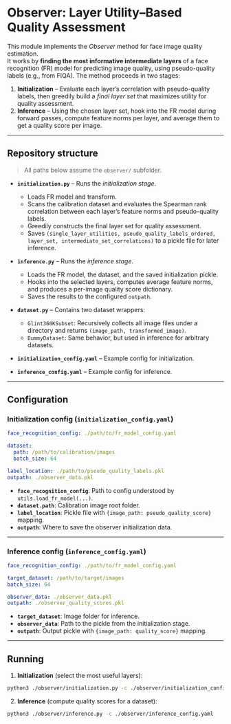 # Observer: Layer Utility–Based Quality Assessment

This module implements the *Observer* method for face image quality estimation.  
It works by **finding the most informative intermediate layers** of a face recognition (FR) model for predicting image quality, using pseudo-quality labels (e.g., from FIQA). The method proceeds in two stages:

1. **Initialization** – Evaluate each layer’s correlation with pseudo-quality labels, then greedily build a *final layer set* that maximizes utility for quality assessment.
2. **Inference** – Using the chosen layer set, hook into the FR model during forward passes, compute feature norms per layer, and average them to get a quality score per image.

---

## Repository structure

> All paths below assume the `observer/` subfolder.

- **`initialization.py`** – Runs the *initialization stage*.  
  - Loads FR model and transform.  
  - Scans the calibration dataset and evaluates the Spearman rank correlation between each layer’s feature norms and pseudo-quality labels.  
  - Greedily constructs the final layer set for quality assessment.  
  - Saves `(single_layer_utilities, pseudo_quality_labels_ordered, layer_set, intermediate_set_correlations)` to a pickle file for later inference.

- **`inference.py`** – Runs the *inference stage*.  
  - Loads the FR model, the dataset, and the saved initialization pickle.  
  - Hooks into the selected layers, computes average feature norms, and produces a per-image quality score dictionary.  
  - Saves the results to the configured `outpath`.

- **`dataset.py`** – Contains two dataset wrappers:  
  - `Glint360KSubset`: Recursively collects all image files under a directory and returns `(image_path, transformed_image)`.  
  - `DummyDataset`: Same behavior, but used in inference for arbitrary datasets.

- **`initialization_config.yaml`** – Example config for initialization.  
- **`inference_config.yaml`** – Example config for inference.

---

## Configuration

### Initialization config (`initialization_config.yaml`)

```yaml
face_recognition_config: ./path/to/fr_model_config.yaml

dataset:
  path: /path/to/calibration/images
  batch_size: 64

label_location: ./path/to/pseudo_quality_labels.pkl
outpath: ./observer_data.pkl
```

- **`face_recognition_config`**: Path to config understood by `utils.load_fr_model(...)`.  
- **`dataset.path`**: Calibration image root folder.  
- **`label_location`**: Pickle file with `{image_path: pseudo_quality_score}` mapping.  
- **`outpath`**: Where to save the observer initialization data.

---

### Inference config (`inference_config.yaml`)

```yaml
face_recognition_config: ./path/to/fr_model_config.yaml

target_dataset: /path/to/target/images
batch_size: 64

observer_data: ./observer_data.pkl
outpath: ./observer_quality_scores.pkl
```

- **`target_dataset`**: Image folder for inference.  
- **`observer_data`**: Path to the pickle from the initialization stage.  
- **`outpath`**: Output pickle with `{image_path: quality_score}` mapping.

---

## Running

1. **Initialization** (select the most useful layers):

```bash
python3 ./observer/initialization.py -c ./observer/initialization_config.yaml
```

2. **Inference** (compute quality scores for a dataset):

```bash
python3 ./observer/inference.py -c ./observer/inference_config.yaml
```
